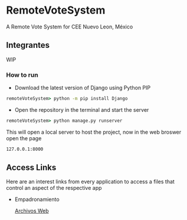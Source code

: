# RemoteVoteSystem

A Remote Vote System for CEE Nuevo Leon, México

## Integrantes

WIP

### How to run

- Download the latest version of Django using Python PIP

```cmd
remoteVoteSystem> python -m pip install Django

```

- Open the repository in the terminal and start the server

```cmd
remoteVoteSystem> python manage.py runserver
```

This will open a local server to host the project, now in the web broswer open the page

```html
127.0.0.1:8000
```

## Access Links

Here are an interest links from every application to access a files that control an aspect of the respective app

- Empadronamiento

  [Archivos Web](census/templates/empadron)
